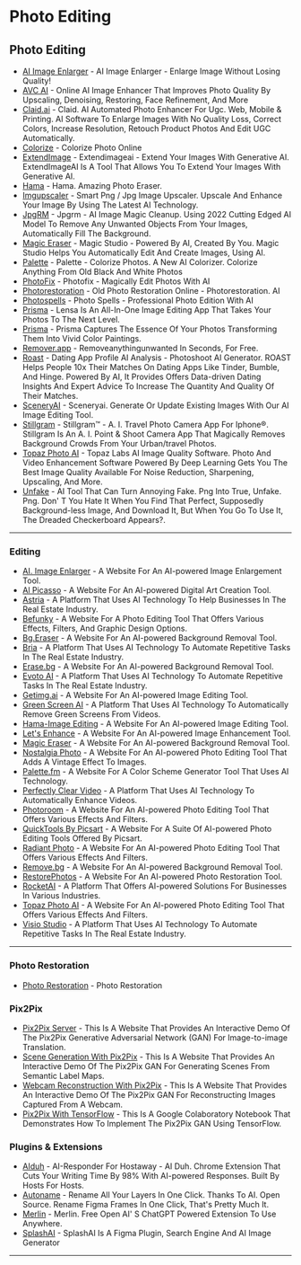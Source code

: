 # Photo Editing

## Photo Editing

* [AI Image Enlarger](https://imglarger.com) - AI Image Enlarger - Enlarge Image Without Losing Quality!
* [AVC AI](https://avc.ai) - Online AI Image Enhancer That Improves Photo Quality By Upscaling, Denoising, Restoring, Face Refinement, And More
* [Claid.ai](https://claid.ai) - Claid. AI Automated Photo Enhancer For Ugc. Web, Mobile & Printing. AI Software To Enlarge Images With No Quality Loss, Correct Colors, Increase Resolution, Retouch Product Photos And Edit UGC Automatically.
* [Colorize](https://colorize.cc) - Colorize Photo Online
* [ExtendImage](https://.extendimage.ai) - Extendimageai - Extend Your Images With Generative AI. ExtendImageAI Is A Tool That Allows You To Extend Your Images With Generative AI.
* [Hama](https://.hama.app) - Hama. Amazing Photo Eraser.
* [Imgupscaler](https://imgupscaler.com) - Smart Png / Jpg Image Upscaler. Upscale And Enhance Your Image By Using The Latest AI Technology.
* [JpgRM](https://jpgrm.com) - Jpgrm - AI Image Magic Cleanup. Using 2022 Cutting Edged AI Model To Remove Any Unwanted Objects From Your Images, Automatically Fill The Background.
* [Magic Eraser](https://magicstudio.com) - Magic Studio - Powered By AI, Created By You. Magic Studio Helps You Automatically Edit And Create Images, Using AI.
* [Palette](https://palette.fm) - Palette - Colorize Photos. A New AI Colorizer. Colorize Anything From Old Black And White Photos
* [PhotoFix](https://photofix.io) - Photofix - Magically Edit Photos With AI
* [Photorestoration](https://photorestoration.ai) - Old Photo Restoration Online - Photorestoration. AI
* [Photospells](https://photospells.com) - Photo Spells - Professional Photo Edition With AI
* [Prisma](https://prisma-ai.com/lensa) - Lensa Is An All-In-One Image Editing App That Takes Your Photos To The Next Level.
* [Prisma](https://prisma-ai.com/prisma) - Prisma Captures The Essence Of Your Photos Transforming Them Into Vivid Color Paintings.
* [Remover.app](https://remover.zmo.ai) - Removeanythingunwanted In Seconds, For Free.
* [Roast](https://roast.dating) - Dating App Profile AI Analysis - Photoshoot AI Generator. ROAST Helps People 10x Their Matches On Dating Apps Like Tinder, Bumble, And Hinge. Powered By AI, It Provides Offers Data-driven Dating Insights And Expert Advice To Increase The Quantity And Quality Of Their Matches.
* [SceneryAI](https://sceneryai.com) - Sceneryai. Generate Or Update Existing Images With Our AI Image Editing Tool.
* [Stillgram](https://stillgram.io) - Stillgram™ - A. I. Travel Photo Camera App For Iphone®. Stillgram Is An A. I. Point & Shoot Camera App That Magically Removes Background Crowds From Your Urban/travel Photos.
* [Topaz Photo AI](https://.topazlabs.com) - Topaz Labs AI Image Quality Software. Photo And Video Enhancement Software Powered By Deep Learning Gets You The Best Image Quality Available For Noise Reduction, Sharpening, Upscaling, And More.
* [Unfake](https://unfakepng.com) - AI Tool That Can Turn Annoying Fake. Png Into True, Unfake. Png. Don' T You Hate It When You Find That Perfect, Supposedly Background-less Image, And Download It, But When You Go To Use It, The Dreaded Checkerboard Appears?.

***

### Editing

* [AI. Image Enlarger](https://imglarger.com/) - A Website For An AI-powered Image Enlargement Tool.
* [Al Picasso](https://aipicasso.studio.site/) - A Website For An AI-powered Digital Art Creation Tool.
* [Astria](https://www.astria.ai/) - A Platform That Uses AI Technology To Help Businesses In The Real Estate Industry.
* [Befunky](https://www.befunky.com/) - A Website For A Photo Editing Tool That Offers Various Effects, Filters, And Graphic Design Options.
* [Bg.Eraser](https://bgeraser.com/) - A Website For An AI-powered Background Removal Tool.
* [Bria](https://bria.ai/) - A Platform That Uses AI Technology To Automate Repetitive Tasks In The Real Estate Industry.
* [Erase.bg](https://www.erase.bg/) - A Website For An AI-powered Background Removal Tool.
* [Evoto AI](https://www.evoto.ai/) - A Platform That Uses AI Technology To Automate Repetitive Tasks In The Real Estate Industry.
* [Getimg.ai](https://getimg.ai/) - A Website For An AI-powered Image Editing Tool.
* [Green Screen AI](https://greenscreenai.com/) - A Platform That Uses AI Technology To Automatically Remove Green Screens From Videos.
* [Hama-Image Editing](https://www.hama.app/) - A Website For An AI-powered Image Editing Tool.
* [Let's Enhance](https://letsenhance.io/) - A Website For An AI-powered Image Enhancement Tool.
* [Magic Eraser](https://magiceraser.io/) - A Website For An AI-powered Background Removal Tool.
* [Nostalgia Photo](https://www.nostalgia.photo/) - A Website For An AI-powered Photo Editing Tool That Adds A Vintage Effect To Images.
* [Palette.fm](https://palette.fm/) - A Website For A Color Scheme Generator Tool That Uses AI Technology.
* [Perfectly Clear Video](https://eyeq.photos/automatic-ai-video-enhancement/) - A Platform That Uses AI Technology To Automatically Enhance Videos.
* [Photoroom](https://www.photoroom.com/) - A Website For An AI-powered Photo Editing Tool That Offers Various Effects And Filters.
* [QuickTools By Picsart](https://tools.picsart.com/image/) - A Website For A Suite Of AI-powered Photo Editing Tools Offered By Picsart.
* [Radiant Photo](https://radiantimaginglabs.com/) - A Website For An AI-powered Photo Editing Tool That Offers Various Effects And Filters.
* [Remove.bg](https://www.remove.bg/) - A Website For An AI-powered Background Removal Tool.
* [RestorePhotos](https://www.restorephotos.io/) - A Website For An AI-powered Photo Restoration Tool.
* [RocketAI](https://rocketai.io/) - A Platform That Offers AI-powered Solutions For Businesses In Various Industries.
* [Topaz Photo AI](https://www.topazlabs.com/topaz-photo-ai) - A Website For An AI-powered Photo Editing Tool That Offers Various Effects And Filters.
* [Visio Studio](https://visio.studio/) - A Platform That Uses AI Technology To Automate Repetitive Tasks In The Real Estate Industry.

***

### Photo Restoration

* [Photo Restoration](https://colab.research.google.com/drive/1NEm6AsybIiC5TwTU\_4DqDkQO0nFRB-uA) - Photo Restoration

### Pix2Pix

* [Pix2Pix Server](https://affinelayer.com/pixsrv/) - This Is A Website That Provides An Interactive Demo Of The Pix2Pix Generative Adversarial Network (GAN) For Image-to-image Translation.
* [Scene Generation With Pix2Pix](https://zaidalyafeai.github.io/pix2pix/scene.html) - This Is A Website That Provides An Interactive Demo Of The Pix2Pix GAN For Generating Scenes From Semantic Label Maps.
* [Webcam Reconstruction With Pix2Pix](https://zaidalyafeai.github.io/webcam%E2%80%93reconstruction/) - This Is A Website That Provides An Interactive Demo Of The Pix2Pix GAN For Reconstructing Images Captured From A Webcam.
* [Pix2Pix With TensorFlow](https://colab.research.google.com/github/zaidalyafeai/Notebooks/blob/master/tf\_pix2pix.ipynb) - This Is A Google Colaboratory Notebook That Demonstrates How To Implement The Pix2Pix GAN Using TensorFlow.

### Plugins & Extensions

* [AIduh](https://aiduh.com) - AI-Responder For Hostaway - AI Duh. Chrome Extension That Cuts Your Writing Time By 98% With AI-powered Responses. Built By Hosts For Hosts.
* [Autoname](https://.autoname.org) - Rename All Your Layers In One Click. Thanks To AI. Open Source. Rename Figma Frames In One Click, That's Pretty Much It.
* [Merlin](https://merlin.foyer.work) - Merlin. Free Open AI' S ChatGPT Powered Extension To Use Anywhere.
* [SplashAI](https://.splashai.art) - SplashAI Is A Figma Plugin, Search Engine And AI Image Generator

***
